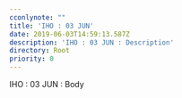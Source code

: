 ```yaml
---
cconlynote: ""
title: 'IHO : 03 JUN'
date: 2019-06-03T14:59:13.587Z
description: 'IHO : 03 JUN : Description'
directory: Root
priority: 0
---
```

IHO : 03 JUN : Body
